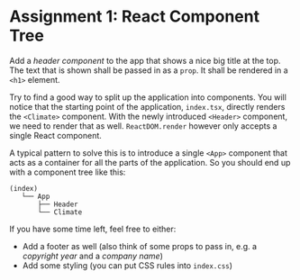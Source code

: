 # Assignment 1: React Component Tree

Add a *header component* to the app that shows a nice big title at the top.
The text that is shown shall be passed in as a `prop`. It shall be rendered in a
`<h1>` element.

Try to find a good way to split up the application into components. You will
notice that the starting point of the application, `index.tsx`, directly renders
the `<Climate>` component. With the newly introduced `<Header>` component, we
need to render that as well. `ReactDOM.render` however only accepts a single
React component.

A typical pattern to solve this is to introduce a single `<App>` component that
acts as a container for all the parts of the application. So you should end up
with a component tree like this:

```text
(index)
   └── App
       ├── Header
       └── Climate
```

If you have some time left, feel free to either:

* Add a footer as well (also think of some props to pass in, e.g. a *copyright
  year* and a *company name*)
* Add some styling (you can put CSS rules into `index.css`)
